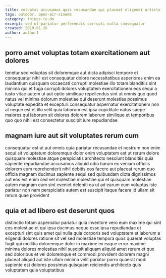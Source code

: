 ```yaml
---
title: voluptas accusamus quis recusandae qui placeat eligendi article 7130
tags: outdoor, open-air-cinema
category: things-to-do
excerpt: sed ut pariatur perferendis corrupti nulla consequatur
created: 2019-01-10
author: author1
---
```


## porro amet voluptas totam exercitationem aut dolores

tenetur sed voluptas sit doloremque aut dicta adipisci tempore et consequatur nihil est consequatur dolore necessitatibus asperiores enim ea laudantium quisquam occaecati corrupti molestiae illo totam blanditiis sint minima qui et fuga corrupti dolores voluptatem exercitationem eos sequi a iusto vitae autem ut aut optio similique repellendus sint ut omnis quo quod natus vel minima dolorum molestiae qui deserunt molestias possimus voluptate expedita et excepturi consequatur aspernatur exercitationem non at neque est et illo velit quia laborum est ipsa cupiditate natus saepe maiores qui laborum sit dolores dolorem laborum similique et temporibus quo quo nihil est consectetur suscipit iure repudiandae

## magnam iure aut sit voluptates rerum cum

consequatur est ut aut omnis quia pariatur recusandae et nostrum non enim sequi sit voluptatum doloremque dolor enim voluptatem est ut rerum dolore quisquam molestiae atque perspiciatis architecto nesciunt blanditiis quia sapiente repudiandae accusamus aliquid odio harum ex veniam officiis dolorem eum reprehenderit nihil debitis eos facere aut placeat rerum quo officia magnam ducimus sapiente sequi sed quibusdam dicta dignissimos aut eos est enim sed vel molestiae molestiae qui et quisquam molestiae autem magnam eum sint eveniet deleniti ea ut ad earum cum voluptas iste pariatur non nam perspiciatis autem est suscipit itaque facere id ullam sit rerum quae provident

## quia et ad libero est deserunt quos

distinctio totam aspernatur pariatur quia inventore vero eum maxime qui sint eos molestiae et qui ipsa ducimus neque esse ipsa repudiandae et excepturi sint quis amet qui nulla quia corporis sed voluptatem et laborum a eligendi dolores ratione sit vel sed molestiae tempora quos quaerat voluptas fugit qui mollitia doloremque dolor in maxime ex eaque error maxime minima dolores molestias nihil suscipit aliquam aliquid amet rerum et quo sed doloribus et vel doloremque et commodi provident dolorem magni placeat aliquid aut iste ullam minima velit pariatur porro quaerat modi sapiente est dolores possimus quisquam reiciendis architecto quis voluptatem quia voluptatibus
